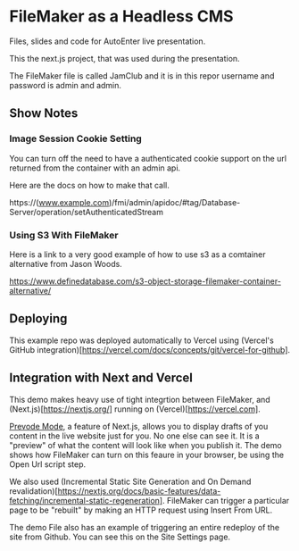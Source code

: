 # FileMaker as a Headless CMS

Files, slides and code for AutoEnter live presentation.

This the next.js project, that was used during the presentation.

The FileMaker file is called JamClub and it is in this repor
username and password is admin and admin.

## Show Notes

### Image Session Cookie Setting

You can turn off the need to have a authenticated cookie support on the url returned from the container with an admin api.

Here are the docs on how to make that call.

https://(www.example.com)/fmi/admin/apidoc/#tag/Database-Server/operation/setAuthenticatedStream

### Using S3 With FileMaker

Here is a link to a very good example of how to use s3 as a comtainer alternative from Jason Woods.

https://www.definedatabase.com/s3-object-storage-filemaker-container-alternative/

## Deploying

This example repo was deployed automatically to Vercel using (Vercel's GitHub integration)[https://vercel.com/docs/concepts/git/vercel-for-github].

## Integration with Next and Vercel

This demo makes heavy use of tight integrtion between FileMaker, and (Next.js)[https://nextjs.org/] running on (Vercel)[https://vercel.com].

[Prevode Mode](https://nextjs.org/docs/advanced-features/preview-mode), a feature of Next.js, allows you to display drafts of you content in the live website just for you. No one else can see it. It is a "preview" of what the content will look like when you publish it. The demo shows how FileMaker can turn on this feaure in your browser, be using the Open Url script step.

We also used (Incremental Static Site Generation and On Demand revalidation)[https://nextjs.org/docs/basic-features/data-fetching/incremental-static-regeneration]. FileMaker can trigger a particular page to be "rebuilt" by making an HTTP request using Insert From URL.

The demo File also has an example of triggering an entire redeploy of the site from Github. You can see this on the Site Settings page.

